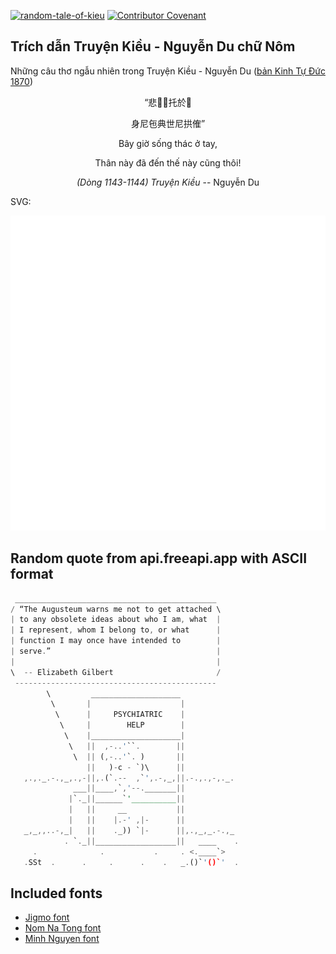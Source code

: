 [![random-tale-of-kieu](https://github.com/huuquyet/random-tale-of-kieu/actions/workflows/random-tale-of-kieu.yml/badge.svg)](https://github.com/huuquyet/random-tale-of-kieu/actions/workflows/random-tale-of-kieu.yml)
[![Contributor Covenant](https://img.shields.io/badge/Contributor%20Covenant-2.1-4baaaa.svg)](.github/CODE_OF_CONDUCT.md "Contributor Covenant 2.1")

## Trích dẫn Truyện Kiều - Nguyễn Du chữ Nôm

Những câu thơ ngẫu nhiên trong Truyện Kiều - Nguyễn Du ([bản Kinh Tự Đức 1870](https://vi.wikisource.org/wiki/Truy%E1%BB%87n_Ki%E1%BB%81u_(b%E1%BA%A3n_Kinh_T%E1%BB%B1_%C4%90%E1%BB%A9c_1870)))

<div align="center">
<!-- START_KIEU -->
      <p class="nom">“悲𣇞𤯩托於𢬣</p>
      <p class="nom">身尼㐌典世尼拱傕”</p>
      <p class="quocngu">Bây giờ sống thác ở tay,</p>
      <p class="quocngu">Thân này đã đến thế này cũng thôi!</p>
      <p class="author"><i>(Dòng 1143-1144) Truyện Kiều</i> -- Nguyễn Du</p>
<!-- END_KIEU -->
</div>

SVG:

<div align="center">
  <img src="./assets/random-kieu.svg" alt="The Tale of Kieu - Nguyen Du">
</div>

## Random quote from api.freeapi.app with ASCII format

<!-- START_QUOTE -->
```rust
 _____________________________________________
/ “The Augusteum warns me not to get attached \
| to any obsolete ideas about who I am, what  |
| I represent, whom I belong to, or what      |
| function I may once have intended to        |
| serve.”                                     |
|                                             |
\  -- Elizabeth Gilbert                       /
 ---------------------------------------------
        \         ____________________
         \       |                    |
          \      |     PSYCHIATRIC    |
           \     |        HELP        |
            \    |____________________|
             \   ||  ,-..'``.        ||
              \  || (,-..'`. )       ||
                 ||   )-c - `)\      ||
   ,.,._.-.,_,.,-||,.(`.--  ,`',.-,_,||.-.,.,-,._.
              ___||____,`,'--._______||
             |`._||______`'__________||
             |   ||     __           ||
             |   ||    |.-' ,|-      ||
   _,_,,..-,_|   ||    ._)) `|-      ||,.,_,_.-.,_
            . `._||__________________||   ____    .
     .              .           .     . <.____`>
   .SSt  .      .     .      .    .   _.()`'()`'  .
```
<!-- END_QUOTE -->

## Included fonts

- [Jigmo font](https://github.com/kamichikoichi/jigmo)
- [Nom Na Tong font](https://github.com/nomfoundation/font)
- [Minh Nguyen font](https://github.com/TKYKmori/Minh-Nguyen)
